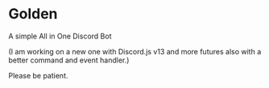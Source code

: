 # Golden
A simple All in One Discord Bot

  (I am working on a new one with Discord.js v13 and more futures also with a better command and event handler.)

Please be patient.
